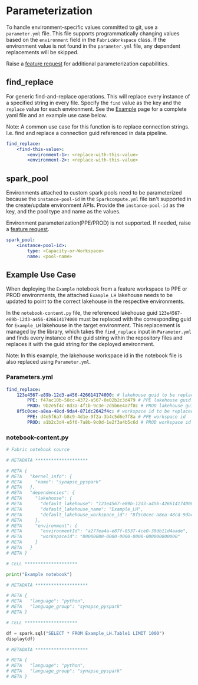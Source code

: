 # Parameterization

To handle environment-specific values committed to git, use a `parameter.yml` file. This file supports programmatically changing values based on the `environment` field in the `FabricWorkspace` class. If the environment value is not found in the `parameter.yml` file, any dependent replacements will be skipped.

Raise a [feature request](https://github.com/microsoft/fabric-cicd/issues/new?template=2-feature.yml) for additional parameterization capabilities.

## find_replace

For generic find-and-replace operations. This will replace every instance of a specified string in every file. Specify the `find` value as the key and the `replace` value for each environment. See the [Example](example.md) page for a complete yaml file and an example use case below.

Note: A common use case for this function is to replace connection strings. I.e. find and replace a connection guid referenced in data pipeline.

```yaml
find_replace:
    <find-this-value>:
        <environment-1>: <replace-with-this-value>
        <environment-2>: <replace-with-this-value>
```

## spark_pool

Environments attached to custom spark pools need to be parameterized because the `instance-pool-id` in the `Sparkcompute.yml` file isn't supported in the create/update environment APIs. Provide the `instance-pool-id` as the key, and the pool type and name as the values.

Environment parameterization(PPE/PROD) is not supported. If needed, raise a [feature request](https://github.com/microsoft/fabric-cicd/issues/new?template=2-feature.yml).

```yaml
spark_pool:
    <instance-pool-id>:
        type: <Capacity-or-Workspace>
        name: <pool-name>
```

## Example Use Case

When deploying the `Example` notebook from a feature workspace to PPE or PROD environments, the attached `Example_LH` lakehouse needs to be updated to point to the correct lakehouse in the respective environments.

In the `notebook-content.py` file, the referenced lakehouse guid `123e4567-e89b-12d3-a456-426614174000` must be replaced with the corresponding guid for `Example_LH` lakehouse in the target environment. This replacement is managed by the library, which takes the `find_replace` input in `Parameter.yml` and finds every instance of the guid string within the repository files and replaces it with the guid string for the deployed environment.

Note: In this example, the lakehouse workspace id in the notebook file is also replaced using `Parameter.yml`.

### Parameters.yml

```yaml
find_replace:
    123e4567-e89b-12d3-a456-426614174000: # lakehouse guid to be replaced
        PPE: f47ac10b-58cc-4372-a567-0e02b2c3d479 # PPE lakehouse guid
        PROD: 9b2e5f4c-8d3a-4f1b-9c3e-2d5b6e4a7f8c # PROD lakehouse guid
    8f5c0cec-a8ea-48cd-9da4-871dc2642f4c: # workspace id to be replaced
        PPE: d4e5f6a7-b8c9-4d1e-9f2a-3b4c5d6e7f8a # PPE workspace id
        PROD: a1b2c3d4-e5f6-7a8b-9c0d-1e2f3a4b5c6d # PROD workspace id
```

### notebook-content.py

```python
# Fabric notebook source

# METADATA ********************

# META {
# META   "kernel_info": {
# META     "name": "synapse_pyspark"
# META   },
# META   "dependencies": {
# META     "lakehouse": {
# META       "default_lakehouse": "123e4567-e89b-12d3-a456-426614174000",
# META       "default_lakehouse_name": "Example_LH",
# META       "default_lakehouse_workspace_id": "8f5c0cec-a8ea-48cd-9da4-871dc2642f4c"
# META     },
# META     "environment": {
# META       "environmentId": "a277ea4a-e87f-8537-4ce0-39db11d4aade",
# META       "workspaceId": "00000000-0000-0000-0000-000000000000"
# META     }
# META   }
# META }

# CELL ********************

print("Example notebook")

# METADATA ********************

# META {
# META   "language": "python",
# META   "language_group": "synapse_pyspark"
# META }

# CELL ********************

df = spark.sql("SELECT * FROM Example_LH.Table1 LIMIT 1000")
display(df)

# METADATA ********************

# META {
# META   "language": "python",
# META   "language_group": "synapse_pyspark"
# META }
```

